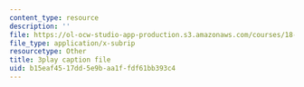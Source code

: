 ```yaml
---
content_type: resource
description: ''
file: https://ol-ocw-studio-app-production.s3.amazonaws.com/courses/18-01sc-single-variable-calculus-fall-2010/b15eaf4517dd5e9baa1ffdf61bb393c4_--lPz7VFnKI.vtt
file_type: application/x-subrip
resourcetype: Other
title: 3play caption file
uid: b15eaf45-17dd-5e9b-aa1f-fdf61bb393c4
---
```

